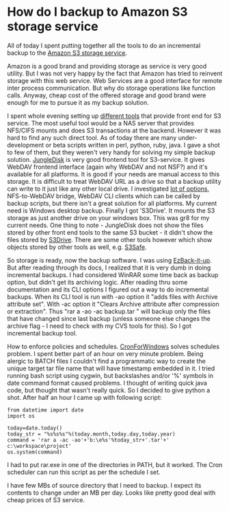 How do I backup to Amazon S3 storage service
===
All of today I spent putting together all the tools to do an incremental backup to the [Amazon S3 storage service][0].  
  
Amazon is a good brand and providing storage as service is very good utility. But I was not very happy by the fact that Amazon has tried to reinvent storage with this web service. Web Services are a good interface for remote inter process communication. But why do storage operations like function calls. Anyway, cheap cost of the offered storage and good brand were enough for me to pursue it as my backup solution.  
  
I spent whole evening setting up [different tools][1] that provide front end for S3 service. The most useful tool would be a NAS server that provides NFS/CIFS mounts and does S3 transactions at the backend. However it was hard to find any such direct tool. As of today there are many under-development or beta scripts written in perl, python, ruby, java. I gave a shot to few of them, but they weren't very handy for solving my simple backup solution. [JungleDisk][2] is very good frontend tool for S3-service. It gives WebDAV frontend interface (again why WebDAV and not NSF?) and it's available for all platforms. It is good if your needs are manual access to this storage. It is difficult to treat WebDAV URL as a drive so that a backup utility can write to it just like any other local drive. I investigated [lot of options][3], NFS-to-WebDAV bridge, WebDAV CLI clients which can be called by backup scripts, but there isn't a great solution for all platforms. My current need is Windows desktop backup. Finally I got 'S3Drive'. It mounts the S3 storage as just another drive on your windows box. This was gr8 for my current needs. One thing to note - JungleDisk does not show the files stored by other front end tools to the same S3 bucket - it didn't show the files stored by [S3Drive][4]. There are some other tools however which show objects stored by other tools as well, e.g. [S3Safe][5].  
  
So storage is ready, now the backup software. I was using [EzBack-it-up][6]. But after reading through its docs, I realized that it is very dumb in doing incremental backups. I had considered WinRAR some time back as backup option, but didn't get its archiving logic. After reading thru some documentation and its CLI options I figured out a way to do incremental backups. When its CLI tool is run with -ao option it "adds files with Archive attribute set". With -ac option it "Clears Archive attribute after compression or extraction". Thus "rar a -ao -ac backup.tar " will backup only the files that have changed since last backup (unless someone else changes the archive flag - I need to check with my CVS tools for this). So I got incremental backup tool.  
  
How to enforce policies and schedules. [CronForWindows][7] solves schedules problem. I spent better part of an hour on very minute problem. Being alergic to BATCH files I couldn't find a programmatic way to create the unique target tar file name that will have timestamp embedded in it. I tried running bash script using cygwin, but backslashes and/or '%' symbols in date command format caused problems. I thought of writing quick java code, but thought that wasn't really quick. So I decided to give python a shot. After half an hour I came up with following script:  

      
    from datetime import date  
    import os  
      
    today=date.today()  
    today_str = "%s%s%s"%(today.month,today.day,today.year)  
    command = 'rar a -ac -ao'+'b:\e%s'%today_str+'.tar'+' c:\workspace\project'  
    os.system(command)  
    

  
I had to put rar.exe in one of the directories in PATH, but it worked. The Cron scheduler can run this script as per the schedule I set.  
  
I have few MBs of source directory that I need to backup. I expect its contents to change under an MB per day. Looks like pretty good deal with cheap prices of S3 service.

[0]: http://www.amazon.com/S3-AWS-home-page-Money/b/ref=sc_fe_l_2/002-9228059-8329637?ie=UTF8&node=16427261&amp;no=3435361&me=A36L942TSJ2AJA
[1]: http://jeremy.zawodny.com/blog/archives/007641.html?
[2]: http://www.jungledisk.com/
[3]: http://www.webdav.org/projects/
[4]: http://www.suchwerk.net/sodcms_S3Drive_at_work.htm
[5]: http://www.lumensystems.com/s3safe.aspx
[6]: http://www.rdcomp.net/ezbackitup/
[7]: http://www.cronforwindows.com/

